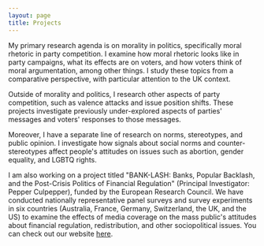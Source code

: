 ```yaml
---
layout: page
title: Projects
---
```


My primary research agenda is on morality in politics, specifically moral rhetoric in party competition. I examine how moral rhetoric looks like in party campaigns, what its effects are on voters, and how voters think of moral argumentation, among other things. I study these topics from a comparative perspective, with particular attention to the UK context.

Outside of morality and politics, I research other aspects of party competition, such as valence attacks and issue position shifts. These projects investigate previously under-explored aspects of parties' messages and voters' responses to those messages. 

Moreover, I have a separate line of research on norms, stereotypes, and public opinion. I investigate how signals about social norms and counter-stereotypes affect people's attitudes on issues such as abortion, gender equality, and LGBTQ rights.

I am also working on a project titled "BANK-LASH: Banks, Popular Backlash, and the Post-Crisis Politics of Financial Regulation" (Principal Investigator: Pepper Culpepper), funded by the European Research Council. We have conducted nationally representative panel surveys and survey experiments in six countries (Australia, France, Germany, Switzerland, the UK, and the US) to examine the effects of media coverage on the mass public's attitudes about financial regulation, redistribution, and other sociopolitical issues. You can check out our website [here](https://banklash.web.ox.ac.uk).
